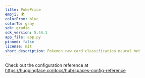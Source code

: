 ```yaml
---
title: PokePrice
emoji: 🌍
colorFrom: blue
colorTo: gray
sdk: gradio
sdk_version: 5.44.1
app_file: app.py
pinned: false
license: mit
short_description: Pokemon raw card classification neural net
---
```


Check out the configuration reference at https://huggingface.co/docs/hub/spaces-config-reference
